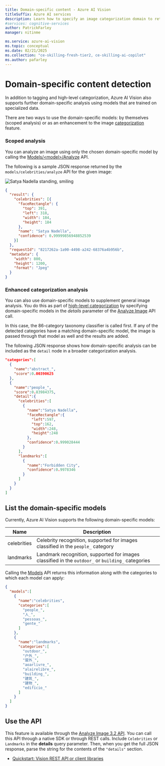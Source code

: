 ```yaml
---
title: Domain-specific content - Azure AI Vision
titleSuffix: Azure AI services
description: Learn how to specify an image categorization domain to return more detailed information about an image.
#services: cognitive-services
author: PatrickFarley
manager: nitinme

ms.service: azure-ai-vision
ms.topic: conceptual
ms.date: 02/21/2025
ms.collection: "ce-skilling-fresh-tier2, ce-skilling-ai-copilot"
ms.author: pafarley
---
```


# Domain-specific content detection

In addition to tagging and high-level categorization, Azure AI Vision also supports further domain-specific analysis using models that are trained on specialized data.

There are two ways to use the domain-specific models: by themselves (scoped analysis) or as an enhancement to the image [categorization](./concept-categorizing-images.md) feature.

### Scoped analysis

You can analyze an image using only the chosen domain-specific model by calling the [Models/\<model\>/Analyze](/rest/api/computervision/analyze-image?view=rest-computervision-v3.2) API.

The following is a sample JSON response returned by the `models/celebrities/analyze` API for the given image:

![Satya Nadella standing, smiling](./images/satya.jpeg)

```json
{
  "result": {
    "celebrities": [{
      "faceRectangle": {
        "top": 391,
        "left": 318,
        "width": 184,
        "height": 184
      },
      "name": "Satya Nadella",
      "confidence": 0.99999856948852539
    }]
  },
  "requestId": "8217262a-1a90-4498-a242-68376a4b956b",
  "metadata": {
    "width": 800,
    "height": 1200,
    "format": "Jpeg"
  }
}
```

### Enhanced categorization analysis

You can also use domain-specific models to supplement general image analysis. You do this as part of [high-level categorization](concept-categorizing-images.md) by specifying domain-specific models in the *details* parameter of the [Analyze Image](/rest/api/computervision/analyze-image?view=rest-computervision-v3.2) API call.

In this case, the 86-category taxonomy classifier is called first. If any of the detected categories have a matching domain-specific model, the image is passed through that model as well and the results are added.

The following JSON response shows how domain-specific analysis can be included as the `detail` node in a broader categorization analysis.

```json
"categories":[
  {
    "name":"abstract_",
    "score":0.00390625
  },
  {
    "name":"people_",
    "score":0.83984375,
    "detail":{
      "celebrities":[
        {
          "name":"Satya Nadella",
          "faceRectangle":{
            "left":597,
            "top":162,
            "width":248,
            "height":248
          },
          "confidence":0.999028444
        }
      ],
      "landmarks":[
        {
          "name":"Forbidden City",
          "confidence":0.9978346
        }
      ]
    }
  }
]
```

## List the domain-specific models

Currently, Azure AI Vision supports the following domain-specific models:

| Name | Description |
|------|-------------|
| celebrities | Celebrity recognition, supported for images classified in the `people_` category |
| landmarks | Landmark recognition, supported for images classified in the `outdoor_` or `building_` categories |

Calling the [Models](/rest/api/computervision/list-models/list-models?view=rest-computervision-v3.2&tabs=HTTP) API returns this information along with the categories to which each model can apply:

```json
{
  "models":[
    {
      "name":"celebrities",
      "categories":[
        "people_",
        "人_",
        "pessoas_",
        "gente_"
      ]
    },
    {
      "name":"landmarks",
      "categories":[
        "outdoor_",
        "户外_",
        "屋外_",
        "aoarlivre_",
        "alairelibre_",
        "building_",
        "建筑_",
        "建物_",
        "edifício_"
      ]
    }
  ]
}
```

## Use the API

This feature is available through the [Analyze Image 3.2 API](/rest/api/computervision/analyze-image/analyze-image?view=rest-computervision-v3.2&tabs=HTTP). You can call this API through a native SDK or through REST calls. Include `Celebrities` or `Landmarks` in the **details** query parameter. Then, when you get the full JSON response, parse the string for the contents of the `"details"` section.

* [Quickstart: Vision REST API or client libraries](./quickstarts-sdk/image-analysis-client-library.md?pivots=programming-language-csharp)
